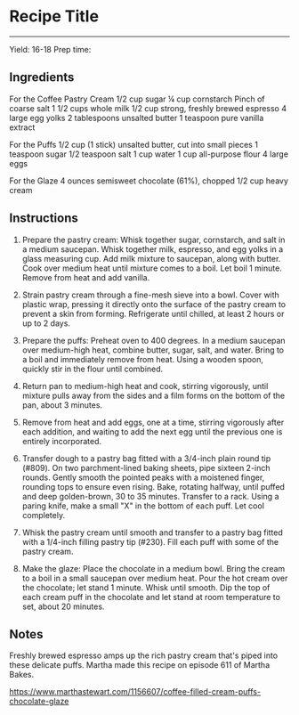 # Recipe Title
---
Yield: 16-18
Prep time:

## Ingredients
For the Coffee Pastry Cream
1/2 cup sugar
¼ cup cornstarch
Pinch of coarse salt
1 1/2 cups whole milk
1/2 cup strong, freshly brewed espresso
4 large egg yolks
2 tablespoons unsalted butter
1 teaspoon pure vanilla extract

For the Puffs
1/2 cup (1 stick) unsalted butter, cut into small pieces
1 teaspoon sugar
1/2 teaspoon salt
1 cup water
1 cup all-purpose flour
4 large eggs

For the Glaze
4 ounces semisweet chocolate (61%), chopped
1/2 cup heavy cream

## Instructions

1. Prepare the pastry cream: Whisk together sugar, cornstarch, and salt in a medium saucepan. Whisk together milk, espresso, and egg yolks in a glass measuring cup. Add milk mixture to saucepan, along with butter. Cook over medium heat until mixture comes to a boil. Let boil 1 minute. Remove from heat and add vanilla.

2. Strain pastry cream through a fine-mesh sieve into a bowl. Cover with plastic wrap, pressing it directly onto the surface of the pastry cream to prevent a skin from forming. Refrigerate until chilled, at least 2 hours or up to 2 days.

3. Prepare the puffs: Preheat oven to 400 degrees. In a medium saucepan over medium-high heat, combine butter, sugar, salt, and water. Bring to a boil and immediately remove from heat. Using a wooden spoon, quickly stir in the flour until combined.

4. Return pan to medium-high heat and cook, stirring vigorously, until mixture pulls away from the sides and a film forms on the bottom of the pan, about 3 minutes.

5. Remove from heat and add eggs, one at a time, stirring vigorously after each addition, and waiting to add the next egg until the previous one is entirely incorporated.

6. Transfer dough to a pastry bag fitted with a 3/4-inch plain round tip (#809). On two parchment-lined baking sheets, pipe sixteen 2-inch rounds. Gently smooth the pointed peaks with a moistened finger, rounding tops to ensure even rising. Bake, rotating halfway, until puffed and deep golden-brown, 30 to 35 minutes. Transfer to a rack. Using a paring knife, make a small "X" in the bottom of each puff. Let cool completely.

7. Whisk the pastry cream until smooth and transfer to a pastry bag fitted with a 1/4-inch filling pastry tip (#230). Fill each puff with some of the pastry cream.

8. Make the glaze: Place the chocolate in a medium bowl. Bring the cream to a boil in a small saucepan over medium heat. Pour the hot cream over the chocolate; let stand 1 minute. Whisk until smooth. Dip the top of each cream puff in the chocolate and let stand at room temperature to set, about 20 minutes.

## Notes

Freshly brewed espresso amps up the rich pastry cream that's piped into these delicate puffs. Martha made this recipe on episode 611 of Martha Bakes.

https://www.marthastewart.com/1156607/coffee-filled-cream-puffs-chocolate-glaze